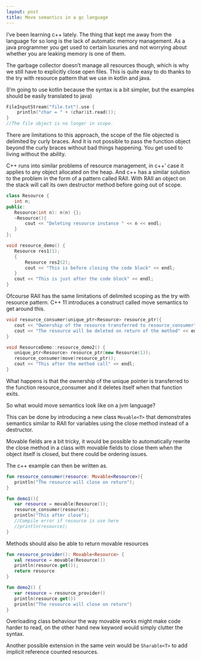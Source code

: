 ```yaml
---
layout: post
title: Move semantics in a gc language
---
```

I’ve been learning c++ lately. The thing that kept me away from the language for so long is the lack of automatic memory management. As a java programmer you get used to certain luxuries and not worrying about whether you are leaking memory is one of them.

The garbage collector doesn’t manage all resources though, which is why we still have to explicitly close open files. This is quite easy to do thanks to the try with resource pattern that we use in kotlin and java. 

(I’m going to use kotlin because the syntax is a bit simpler, but the examples should be easily translated to java)

```kotlin
FileInputStream("file.txt").use {
    println("char = " + (char)it.read());
}
//The file object is no longer in scope.
```


There are limitations to this approach, the scope of the file objected is delimited by curly braces. And it is not possible to pass the function object beyond the curly braces without bad things happening. You get used to living without the ability.

C++ runs into similar problems of resource management, in c++’ case it applies to any object allocated on the heap. And c++ has a similar solution to the problem in the form of a pattern called RAII. With RAII an object on the stack will call its own destructor method before going out of scope.

```c++
class Resource {
   int n;
public:
   Resource(int n): n(n) {};
   ~Resource(){
       cout << "Deleting resource instance " << n << endl;
   }
};

void resource_demo() {
   Resource res1(1);
   {
       Resource res2(2);
       cout << "This is before closing the code block" << endl;
   }
   cout << "This is just after the code block" << endl;
}
```

Ofcourse RAII has the same limitations of delimited scoping as the try with resource pattern. C++ 11 introduces a construct called move semantics to get around this.
```c++
void resource_consumer(unique_ptr<Resource> resource_ptr){
   cout << "Ownership of the resource transferred to resource_consumer" << endl;
   cout << "The resource will be deleted on return of the method" << endl;
}

void ResourceDemo::resource_demo2() {
   unique_ptr<Resource> resource_ptr(new Resource(1));
   resource_consumer(move(resource_ptr));
   cout << "This after the method call" << endl;
}
```

What happens is that the ownership of the unique pointer is transferred to the function resource_consumer and it deletes itself when that function exits.

So what would move semantics look like on a jvm language? 

This can be done by introducing a new class ```Movable<T>``` that demonstrates semantics similar to RAII for variables using the close method instead of a destructor. 

Movable fields are a bit tricky, it would be possible to automatically rewrite the close method in a class with movable fields to close them when the object itself is closed, but there could be ordering issues.

The c++ example can then be written as.
```kotlin
fun resource_consumer(resource: Movable<Resource>){
   println("The resource will close on return");
}

fun demo1(){
   var resource = movable(Resource());
   resource_consumer(resource);
   println("This after close");
   //Compile error if resource is use here
   //println(resource);
}
```
Methods should also be able to return movable resources
```kotlin
fun resource_provider(): Movable<Resource> {
   val resource = movable(Resource())
   println(resource.get());
   return resource
}

fun demo2() {
   var resource = resource_provider()
   println(resource.get())
   println("The resource will close on return")
}
```

Overloading class behaviour the way movable works might make code harder to read, on the other hand new keyword would simply clutter the syntax.

Another possible extension in the same vein would be ```Sharable<T>``` to add implicit reference counted resources.
